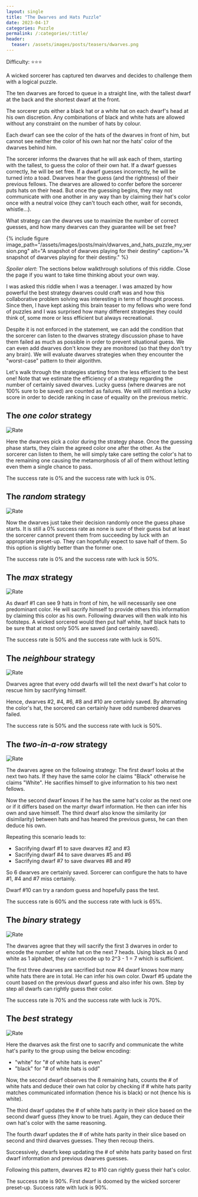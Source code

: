 ```yaml
---
layout: single
title: "The Dwarves and Hats Puzzle"
date: 2023-04-17
categories: Puzzle
permalink: /:categories/:title/
header:
  teaser: /assets/images/posts/teasers/dwarves.png
---
```


<link rel="stylesheet" href="{{ '/assets/css/custom.css' | relative_url }}">

Difficulty: ⭐⭐⭐

A wicked sorcerer has captured ten dwarves and decides to challenge them with a logical puzzle.

The ten dwarves are forced to queue in a straight line, with the tallest dwarf at the back and the shortest dwarf at the front.

The sorcerer puts either a black hat or a white hat on each dwarf's head at his own discretion. Any combinations of black and white hats are allowed without any constraint on the number of hats by colour.

Each dwarf can see the color of the hats of the dwarves in front of him, but cannot see neither the color of his own hat nor the hats' color of the dwarves behind him.

The sorcerer informs the dwarves that he will ask each of them, starting with the tallest, to guess the color of their own hat. If a dwarf guesses correctly, he will be set free. If a dwarf guesses incorrectly, he will be turned into a toad. Dwarves hear the guess (and the rightness) of their previous fellows. The dwarves are allowed to confer before the sorcerer puts hats on their head. But once the guessing begins, they may not communicate with one another in any way than by claiming their hat's color once with a neutral voice (they can't touch each other, wait for seconds, whistle...).

What strategy can the dwarves use to maximize the number of correct guesses, and how many dwarves can they guarantee will be set free? 

{% include figure image_path="/assets/images/posts/main/dwarves_and_hats_puzzle_my_version.png" alt="A snapshot of dwarves playing for their destiny" caption="A snapshot of dwarves playing for their destiny." %}

*Spoiler alert*: The sections below walkthrough solutions of this riddle. Close the page if you want to take time thinking about your own way.

I was asked this riddle when I was a teenager. I was amazed by how powerful the best strategy dwarves could craft was and how this collaborative problem solving was interesting in term of thought process. Since then, I have kept asking this brain teaser to my fellows who were fond of puzzles and I was surprised how many different strategies they could think of, some more or less efficient but always recreational.

Despite it is not enforced in the statement, we can add the condition that the sorcerer can listen to the dwarves strategy discussion phase to have them failed as much as possible in order to prevent situational guess. We can even add dwarves don't know they are monitored (so that they don't try any brain). We will evaluate dwarves strategies when they encounter the "worst-case" pattern to their algorithm.

Let's walk through the strategies starting from the less efficient to the best one! Note that we estimate the efficiency of a strategy regarding the number of certainly saved dwarves. Lucky guess (where dwarves are not 100% sure to be saved) are counted as failures. We will still mention a lucky score in order to decide ranking in case of equality on the previous metric.

## The *one color* strategy
![Rate](https://progress-bar.dev/0/?title=Rate&width=150&color=babaca)

Here the dwarves pick a color during the strategy phase. Once the guessing phase starts, they claim the agreed color one after the other. As the sorcerer can listen to them, he will simply take care setting the color's hat to the remaining one causing the metamorphosis of all of them without letting even them a single chance to pass.

The success rate is 0% and the success rate with luck is 0%.

## The *random* strategy
![Rate](https://progress-bar.dev/0/?title=Rate&width=150&color=babaca)

Now the dwarves just take their decision randomly once the guess phase starts. It is still a 0% success rate as none is sure of their guess but at least the sorcerer cannot prevent them from succeeding by luck with an appropriate preset-up. They can hopefully expect to save half of them. So this option is slightly better than the former one.

The success rate is 0% and the success rate with luck is 50%.

## The *max* strategy
![Rate](https://progress-bar.dev/50/?title=Rate&width=150&color=babaca)

As dwarf #1 can see 9 hats in front of him, he will necessarily see one predominant color. He will sacrify himself to provide others this information by claiming this color as his own. Following dwarves will then walk into his footsteps. A wicked sorcered would then put half white, half black hats to be sure that at most only 50% are saved (and certainly saved).

The success rate is 50% and the success rate with luck is 50%.

## The *neighbour* strategy
![Rate](https://progress-bar.dev/50/?title=Rate&width=150&color=babaca)

Dwarves agree that every odd dwarfs will tell the next dwarf's hat color to rescue him by sacrifying himself.

Hence, dwarves #2, #4, #6, #8 and #10 are certainly saved. By alternating the color's hat, the sorcered can certainly have odd numbered dwarves failed.

The success rate is 50% and the success rate with luck is 50%.

## The *two-in-a-row* strategy
![Rate](https://progress-bar.dev/60/?title=Rate&width=150&color=babaca)

The dwarves agree on the following strategy: The first dwarf looks at the next two hats. If they have the same color he claims "Black" otherwise he claims "White". He sacrifies himself to give information to his two next fellows.

Now the second dwarf knows if he has the same hat's color as the next one or if it differs based on the martyr dwarf information. He then can infer his own and save himself. The third dwarf also know the similarity (or disimilarity) between hats and has heared the previous guess, he can then deduce his own.

Repeating this scenario leads to:
  - Sacrifying dwarf #1 to save dwarves #2 and #3
  - Sacrifying dwarf #4 to save dwarves #5 and #6
  - Sacrifying dwarf #7 to save dwarves #8 and #9

So 6 dwarves are certainly saved. Sorcerer can configure the hats to have #1, #4 and #7 miss certainly.

Dwarf #10 can try a random guess and hopefully pass the test.

The success rate is 60% and the success rate with luck is 65%.

## The *binary* strategy
![Rate](https://progress-bar.dev/70/?title=Rate&width=150&color=babaca)

The dwarves agree that they will sacrify the first 3 dwarves in order to encode the number of white hat on the next 7 heads. Using black as 0 and white as 1 alphabet, they can encode up to 2^3 - 1 = 7 which is sufficient.

The first three dwarves are sacrified but now #4 dwarf knows how many white hats there are in total. He can infer his own color. Dwarf #5 update the count based on the previous dwarf guess and also infer his own. Step by step all dwarfs can rightly guess their color.

The success rate is 70% and the success rate with luck is 70%.

## The *best* strategy
![Rate](https://progress-bar.dev/90/?title=Rate&width=150&color=babaca)

Here the dwarves ask the first one to sacrify and communicate the white hat's parity to the group using the below encoding:
  - "white" for "# of white hats is even"
  - "black" for "# of white hats is odd"

Now, the second dwarf observes the 8 remaining hats, counts the # of white hats and deduce their own hat color by checking if # white hats parity matches communicated information (hence his is black) or not (hence his is white).

The third dwarf updates the # of white hats parity in their slice based on the second dwarf guess (they know to be true). Again, they can deduce their own hat's color with the same reasoning.

The fourth dwarf updates the # of white hats parity in their slice based on second and third dwarves guesses. They then recoup theirs.

Successively, dwarfs keep updating the # of white hats parity based on first dwarf information and previous dwarves guesses.

Following this pattern, dwarves #2 to #10 can rightly guess their hat's color.

The success rate is 90%. First dwarf is doomed by the wicked sorcerer preset-up. Success rate with luck is 90%.